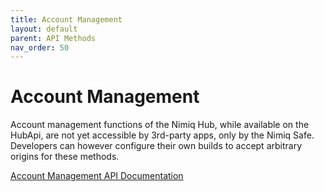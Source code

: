 ```yaml
---
title: Account Management
layout: default
parent: API Methods
nav_order: 50
---
```


# Account Management

Account management functions of the Nimiq Hub, while available on the HubApi, are
not yet accessible by 3rd-party apps, only by the Nimiq Safe. Developers can however
configure their own builds to accept arbitrary origins for these methods.

[Account Management API Documentation](https://github.com/nimiq/hub/wiki/Account-Management-API)
